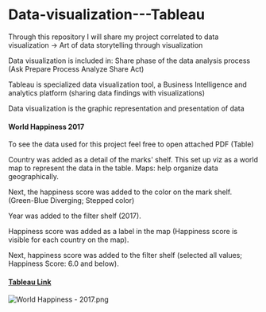 # Data-visualization---Tableau
Through this repository I will share my project correlated to data visualization -> Art of data storytelling through visualization   

Data visualization is included in: Share phase of the data analysis process (Ask Prepare Process Analyze Share Act)    

Tableau is specialized data visualization tool, a Business Intelligence and analytics platform (sharing data findings with visualizations)    

Data visualization is the graphic representation and presentation of data 



#### World Happiness 2017
To see the data used for this project feel free to open attached PDF (Table)    

Country was added as a detail of the marks' shelf. This set up viz as a world map to represent the data in the table. Maps: help organize data geographically.   

Next, the happiness score was added to the color on the mark shelf. (Green-Blue Diverging; Stepped color)   

Year was added to the filter shelf (2017).   

Happiness score was added as a label in the map (Happiness score is visible for each country on the map).   

Next, happiness score was added to the filter shelf (selected all values; Happiness Score: 6.0 and below).   

#### [Tableau Link](https://public.tableau.com/shared/BBK5NSBKW?:display_count=n&:origin=viz_share_link)

![World Happiness - 2017.png](https://drive.google.com/file/d/16NgxjDCFEaIvtwcw5MRRChKs2-JvYxkk/view?usp=sharing)



